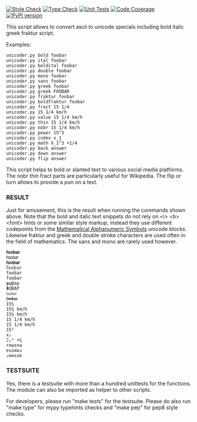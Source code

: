 [![Style Check](https://github.com/gdraheim/unicoder/actions/workflows/stylecheck.yml/badge.svg?event=push)](https://github.com/gdraheim/unicoder/actions/workflows/stylecheck.yml)
[![Type Check](https://github.com/gdraheim/unicoder/actions/workflows/typecheck.yml/badge.svg?event=push)](https://github.com/gdraheim/unicoder/actions/workflows/typecheck.yml)
[![Unit Tests](https://github.com/gdraheim/unicoder/actions/workflows/unittests.yml/badge.svg?event=push)](https://github.com/gdraheim/unicoder/actions/workflows/unittests.yml)
[![Code Coverage](https://img.shields.io/badge/311%20test-100%25%20coverage-brightgreen)](https://github.com/gdraheim/unicoder/blob/master/unicoder.py.tests.py)
[![PyPI version](https://badge.fury.io/py/unicoder.svg)](https://pypi.org/project/unicoder/)

This script allows to convert ascii to unicode specials 
including bold italic greek fraktur script.


Examples:

    unicoder.py bold foobar
    unicoder.py ital foobar
    unicoder.py boldital foobar
    unicoder.py double foobar
    unicoder.py mono foobar
    unicoder.py sans foobar
    unicoder.py greek foobar
    unicoder.py greek FOOBAR
    unicoder.py fraktur foobar
    unicoder.py boldfraktur foobar
    unicoder.py fract 15 1/4
    unicoder.py 15 1/4 km/h
    unicoder.py value 15 1/4 km/h
    unicoder.py thin 15 1/4 km/h
    unicoder.py nobr 15 1/4 km/h
    unicoder.py power 15^3
    unicoder.py index x_1
    unicoder.py math X_1^3 +1/4
    unicoder.py back answer
    unicoder.py down answer
    unicoder.py flip answer

This script helps to bold or slanted text to various social media platforms.
The nobr thin fract parts are particularly useful for Wikipedia.
The flip or turn allows to provide a pun on a text.

### RESULT

Just for amusement, this is the result when running the commands shown above. 
Note that the bold and italic text snippets do not rely on \<i\> \<b\> \<font\> hints
or some similar style markup, instead they use different codepoints from the 
[Mathematical Alphanumeric Symbols](https://en.wikipedia.org/wiki/Mathematical_Alphanumeric_Symbols)
unicode blocks. Likewise fraktur and greek and double stroke characters are used 
often in the field of mathematics. The sans and mono are rarely used however.

    𝐟𝐨𝐨𝐛𝐚𝐫
    𝑓𝑜𝑜𝑏𝑎𝑟
    𝒇𝒐𝒐𝒃𝒂𝒓
    𝕗𝕠𝕠𝕓𝕒𝕣
    𝚏𝚘𝚘𝚋𝚊𝚛
    foobar
    φωβαρ
    ΦΩΒΑΡ
    𝔣𝔬𝔬𝔟𝔞𝔯
    𝖋𝖔𝖔𝖇𝖆𝖗
    15¼
    15¼ km/h
    15¼ km/h
    15 1/4 km/h
    15 1/4 km/h
    15³
    x₁
    Ξ₁³ +¼
    rewsna
    ɐusʍǝɹ
    ɹǝʍsuɐ

### TESTSUITE

Yes, there is a testsuite with more than a hundred unittests for the functions.
The module can also be imported as helper to other scripts.

For developers, please run "make tests" for the testsuite. Please do also
run "make type" for mypy typehints checks and "make pep" for pep8 style checks.



